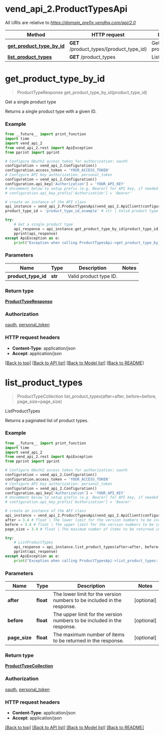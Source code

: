 # vend_api_2.ProductTypesApi

All URIs are relative to *https://domain_prefix.vendhq.com/api/2.0*

Method | HTTP request | Description
------------- | ------------- | -------------
[**get_product_type_by_id**](ProductTypesApi.md#get_product_type_by_id) | **GET** /product_types/{product_type_id} | Get a single product type
[**list_product_types**](ProductTypesApi.md#list_product_types) | **GET** /product_types | ListProductTypes


# **get_product_type_by_id**
> ProductTypeResponse get_product_type_by_id(product_type_id)

Get a single product type

Returns a single product type with a given ID.

### Example 
```python
from __future__ import print_function
import time
import vend_api_2
from vend_api_2.rest import ApiException
from pprint import pprint

# Configure OAuth2 access token for authorization: oauth
configuration = vend_api_2.Configuration()
configuration.access_token = 'YOUR_ACCESS_TOKEN'
# Configure API key authorization: personal_token
configuration = vend_api_2.Configuration()
configuration.api_key['Authorization'] = 'YOUR_API_KEY'
# Uncomment below to setup prefix (e.g. Bearer) for API key, if needed
# configuration.api_key_prefix['Authorization'] = 'Bearer'

# create an instance of the API class
api_instance = vend_api_2.ProductTypesApi(vend_api_2.ApiClient(configuration))
product_type_id = 'product_type_id_example' # str | Valid product type ID.

try: 
    # Get a single product type
    api_response = api_instance.get_product_type_by_id(product_type_id)
    pprint(api_response)
except ApiException as e:
    print("Exception when calling ProductTypesApi->get_product_type_by_id: %s\n" % e)
```

### Parameters

Name | Type | Description  | Notes
------------- | ------------- | ------------- | -------------
 **product_type_id** | **str**| Valid product type ID. | 

### Return type

[**ProductTypeResponse**](ProductTypeResponse.md)

### Authorization

[oauth](../README.md#oauth), [personal_token](../README.md#personal_token)

### HTTP request headers

 - **Content-Type**: application/json
 - **Accept**: application/json

[[Back to top]](#) [[Back to API list]](../README.md#documentation-for-api-endpoints) [[Back to Model list]](../README.md#documentation-for-models) [[Back to README]](../README.md)

# **list_product_types**
> ProductTypeCollection list_product_types(after=after, before=before, page_size=page_size)

ListProductTypes

Returns a paginated list of product types.

### Example 
```python
from __future__ import print_function
import time
import vend_api_2
from vend_api_2.rest import ApiException
from pprint import pprint

# Configure OAuth2 access token for authorization: oauth
configuration = vend_api_2.Configuration()
configuration.access_token = 'YOUR_ACCESS_TOKEN'
# Configure API key authorization: personal_token
configuration = vend_api_2.Configuration()
configuration.api_key['Authorization'] = 'YOUR_API_KEY'
# Uncomment below to setup prefix (e.g. Bearer) for API key, if needed
# configuration.api_key_prefix['Authorization'] = 'Bearer'

# create an instance of the API class
api_instance = vend_api_2.ProductTypesApi(vend_api_2.ApiClient(configuration))
after = 3.4 # float | The lower limit for the version numbers to be included in the response. (optional)
before = 3.4 # float | The upper limit for the version numbers to be included in the response. (optional)
page_size = 3.4 # float | The maximum number of items to be returned in the response. (optional)

try: 
    # ListProductTypes
    api_response = api_instance.list_product_types(after=after, before=before, page_size=page_size)
    pprint(api_response)
except ApiException as e:
    print("Exception when calling ProductTypesApi->list_product_types: %s\n" % e)
```

### Parameters

Name | Type | Description  | Notes
------------- | ------------- | ------------- | -------------
 **after** | **float**| The lower limit for the version numbers to be included in the response. | [optional] 
 **before** | **float**| The upper limit for the version numbers to be included in the response. | [optional] 
 **page_size** | **float**| The maximum number of items to be returned in the response. | [optional] 

### Return type

[**ProductTypeCollection**](ProductTypeCollection.md)

### Authorization

[oauth](../README.md#oauth), [personal_token](../README.md#personal_token)

### HTTP request headers

 - **Content-Type**: application/json
 - **Accept**: application/json

[[Back to top]](#) [[Back to API list]](../README.md#documentation-for-api-endpoints) [[Back to Model list]](../README.md#documentation-for-models) [[Back to README]](../README.md)

